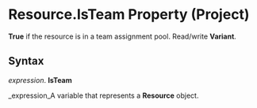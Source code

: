 
# Resource.IsTeam Property (Project)

 **True** if the resource is in a team assignment pool. Read/write **Variant**.


## Syntax

 _expression_. **IsTeam**

 _expression_A variable that represents a  **Resource** object.

